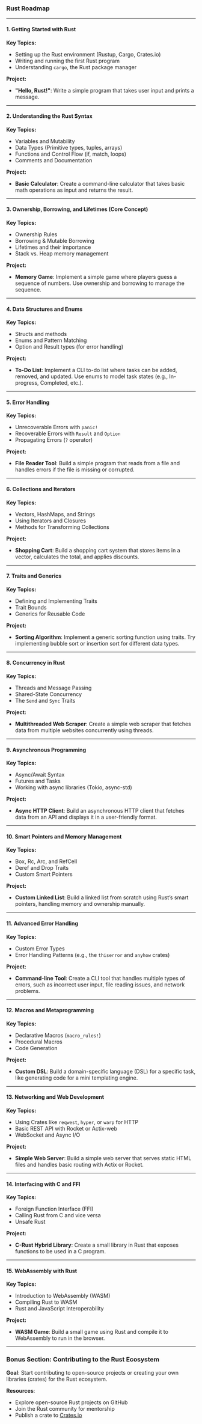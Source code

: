 ### **Rust Roadmap**

---

#### 1. **Getting Started with Rust**

**Key Topics:**

- Setting up the Rust environment (Rustup, Cargo, Crates.io)
- Writing and running the first Rust program
- Understanding `cargo`, the Rust package manager

**Project:**

- **"Hello, Rust!"**: Write a simple program that takes user input and prints a message.

---

#### 2. **Understanding the Rust Syntax**

**Key Topics:**

- Variables and Mutability
- Data Types (Primitive types, tuples, arrays)
- Functions and Control Flow (if, match, loops)
- Comments and Documentation

**Project:**

- **Basic Calculator**: Create a command-line calculator that takes basic math operations as input and returns the result.

---

#### 3. **Ownership, Borrowing, and Lifetimes** (Core Concept)

**Key Topics:**

- Ownership Rules
- Borrowing & Mutable Borrowing
- Lifetimes and their importance
- Stack vs. Heap memory management

**Project:**

- **Memory Game**: Implement a simple game where players guess a sequence of numbers. Use ownership and borrowing to manage the sequence.

---

#### 4. **Data Structures and Enums**

**Key Topics:**

- Structs and methods
- Enums and Pattern Matching
- Option and Result types (for error handling)

**Project:**

- **To-Do List**: Implement a CLI to-do list where tasks can be added, removed, and updated. Use enums to model task states (e.g., In-progress, Completed, etc.).

---

#### 5. **Error Handling**

**Key Topics:**

- Unrecoverable Errors with `panic!`
- Recoverable Errors with `Result` and `Option`
- Propagating Errors (`?` operator)

**Project:**

- **File Reader Tool**: Build a simple program that reads from a file and handles errors if the file is missing or corrupted.

---

#### 6. **Collections and Iterators**

**Key Topics:**

- Vectors, HashMaps, and Strings
- Using Iterators and Closures
- Methods for Transforming Collections

**Project:**

- **Shopping Cart**: Build a shopping cart system that stores items in a vector, calculates the total, and applies discounts.

---

#### 7. **Traits and Generics**

**Key Topics:**

- Defining and Implementing Traits
- Trait Bounds
- Generics for Reusable Code

**Project:**

- **Sorting Algorithm**: Implement a generic sorting function using traits. Try implementing bubble sort or insertion sort for different data types.

---

#### 8. **Concurrency in Rust**

**Key Topics:**

- Threads and Message Passing
- Shared-State Concurrency
- The `Send` and `Sync` Traits

**Project:**

- **Multithreaded Web Scraper**: Create a simple web scraper that fetches data from multiple websites concurrently using threads.

---

#### 9. **Asynchronous Programming**

**Key Topics:**

- Async/Await Syntax
- Futures and Tasks
- Working with async libraries (Tokio, async-std)

**Project:**

- **Async HTTP Client**: Build an asynchronous HTTP client that fetches data from an API and displays it in a user-friendly format.

---

#### 10. **Smart Pointers and Memory Management**

**Key Topics:**

- Box, Rc, Arc, and RefCell
- Deref and Drop Traits
- Custom Smart Pointers

**Project:**

- **Custom Linked List**: Build a linked list from scratch using Rust’s smart pointers, handling memory and ownership manually.

---

#### 11. **Advanced Error Handling**

**Key Topics:**

- Custom Error Types
- Error Handling Patterns (e.g., the `thiserror` and `anyhow` crates)

**Project:**

- **Command-line Tool**: Create a CLI tool that handles multiple types of errors, such as incorrect user input, file reading issues, and network problems.

---

#### 12. **Macros and Metaprogramming**

**Key Topics:**

- Declarative Macros (`macro_rules!`)
- Procedural Macros
- Code Generation

**Project:**

- **Custom DSL**: Build a domain-specific language (DSL) for a specific task, like generating code for a mini templating engine.

---

#### 13. **Networking and Web Development**

**Key Topics:**

- Using Crates like `reqwest`, `hyper`, or `warp` for HTTP
- Basic REST API with Rocket or Actix-web
- WebSocket and Async I/O

**Project:**

- **Simple Web Server**: Build a simple web server that serves static HTML files and handles basic routing with Actix or Rocket.

---

#### 14. **Interfacing with C and FFI**

**Key Topics:**

- Foreign Function Interface (FFI)
- Calling Rust from C and vice versa
- Unsafe Rust

**Project:**

- **C-Rust Hybrid Library**: Create a small library in Rust that exposes functions to be used in a C program.

---

#### 15. **WebAssembly with Rust**

**Key Topics:**

- Introduction to WebAssembly (WASM)
- Compiling Rust to WASM
- Rust and JavaScript Interoperability

**Project:**

- **WASM Game**: Build a small game using Rust and compile it to WebAssembly to run in the browser.

---

### **Bonus Section: Contributing to the Rust Ecosystem**

**Goal**: Start contributing to open-source projects or creating your own libraries (crates) for the Rust ecosystem.

**Resources**:

- Explore open-source Rust projects on GitHub
- Join the Rust community for mentorship
- Publish a crate to [Crates.io](https://crates.io/)